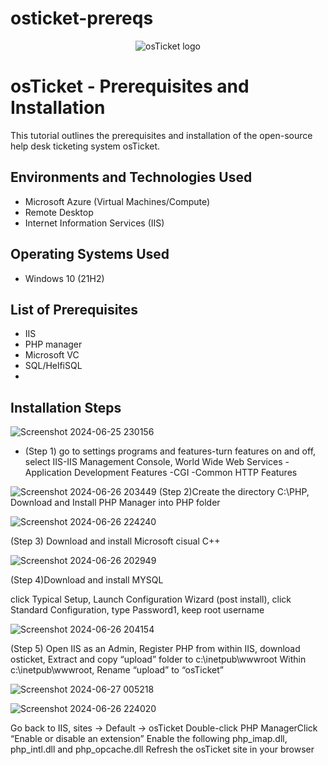 # osticket-prereqs
<p align="center">
<img src="https://i.imgur.com/Clzj7Xs.png" alt="osTicket logo"/>
</p>

<h1>osTicket - Prerequisites and Installation</h1>
This tutorial outlines the prerequisites and installation of the open-source help desk ticketing system osTicket.<br />


<h2>Environments and Technologies Used</h2>

- Microsoft Azure (Virtual Machines/Compute)
- Remote Desktop
- Internet Information Services (IIS)

<h2>Operating Systems Used </h2>

- Windows 10</b> (21H2)

<h2>List of Prerequisites</h2>

- IIS
- PHP manager
- Microsoft VC
- SQL/HelfiSQL
- 

<h2>Installation Steps</h2>

![Screenshot 2024-06-25 230156](https://github.com/AaronWhiteTech/osticket-prereqs/assets/155200818/2be50ceb-21b5-4f71-a3be-6bbf1dbc6c9a)

- (Step 1)  go to settings programs and features-turn features on and off, select IIS-IIS Management Console, World Wide Web Services -Application Development Features -CGI -Common HTTP Features

![Screenshot 2024-06-26 203449](https://github.com/AaronWhiteTech/osticket-prereqs/assets/155200818/9887f5e4-74f6-4c17-9f86-ad8e0959629b)
(Step 2)Create the directory C:\PHP, Download and Install PHP Manager into PHP folder



![Screenshot 2024-06-26 224240](https://github.com/AaronWhiteTech/osticket-prereqs/assets/155200818/4b190683-abde-4907-9bf9-2865b7d3fb44)

(Step 3) Download and install Microsoft cisual C++


![Screenshot 2024-06-26 202949](https://github.com/AaronWhiteTech/osticket-prereqs/assets/155200818/4649fb56-d1ad-44ae-aa26-f47408290278)

(Step 4)Download and install MYSQL

click Typical Setup, Launch Configuration Wizard (post install), click Standard Configuration, type Password1, keep root username

![Screenshot 2024-06-26 204154](https://github.com/AaronWhiteTech/osticket-prereqs/assets/155200818/e8c68aba-cd94-4f7b-9d84-f2d890a451dc)

(Step 5) Open IIS as an Admin, Register PHP from within IIS, download osticket, Extract and copy “upload” folder to c:\inetpub\wwwroot
Within c:\inetpub\wwwroot, Rename “upload” to “osTicket”











![Screenshot 2024-06-27 005218](https://github.com/AaronWhiteTech/osticket-prereqs/assets/155200818/205c49c5-b18d-46bf-a638-39bf478cc68a)



![Screenshot 2024-06-26 224020](https://github.com/AaronWhiteTech/osticket-prereqs/assets/155200818/dd0c770c-abe0-4bac-aa03-8aee307e035e)

Go back to IIS, sites -> Default -> osTicket
Double-click PHP ManagerClick “Enable or disable an extension” Enable the following php_imap.dll, php_intl.dll and  php_opcache.dll
Refresh the osTicket site in your browser


